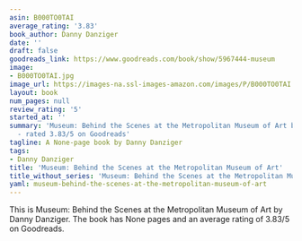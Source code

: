```yaml
---
asin: B000TO0TAI
average_rating: '3.83'
book_author: Danny Danziger
date: ''
draft: false
goodreads_link: https://www.goodreads.com/book/show/5967444-museum
image:
- B000TO0TAI.jpg
image_url: https://images-na.ssl-images-amazon.com/images/P/B000TO0TAI.01._SCLZZZZZZZ.jpg
layout: book
num_pages: null
review_rating: '5'
started_at: ''
summary: 'Museum: Behind the Scenes at the Metropolitan Museum of Art by Danny Danziger
  - rated 3.83/5 on Goodreads'
tagline: A None-page book by Danny Danziger
tags:
- Danny Danziger
title: 'Museum: Behind the Scenes at the Metropolitan Museum of Art'
title_without_series: 'Museum: Behind the Scenes at the Metropolitan Museum of Art'
yaml: museum-behind-the-scenes-at-the-metropolitan-museum-of-art
---
```


This is Museum: Behind the Scenes at the Metropolitan Museum of Art by Danny Danziger. The book has None pages and an average rating of 3.83/5 on Goodreads.